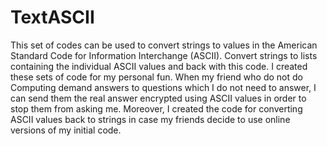 # TextASCII
This set of codes can be used to convert strings to values in the American Standard Code for Information Interchange (ASCII). Convert strings to lists containing the individual ASCII values and back with this code. I created these sets of code for my personal fun. When my friend who do not do Computing demand answers to questions which I do not need to answer, I can send them the real answer encrypted using ASCII values in order to stop them from asking me. Moreover, I created the code for converting ASCII values back to strings in case my friends decide to use online versions of my initial code.
